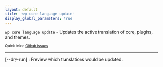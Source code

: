 ```yaml
---
layout: default
title: 'wp core language update'
display_global_parameters: true
---
```


`wp core language update` - Updates the active translation of core, plugins, and themes.

<small>Quick links: <a href="https://github.com/wp-cli/wp-cli/issues?q=is%3Aopen+label%3Acommand%3Acore-language-update+sort%3Aupdated-desc">Github issues</a></small>

<hr />

[\--dry-run]
: Preview which translations would be updated.



